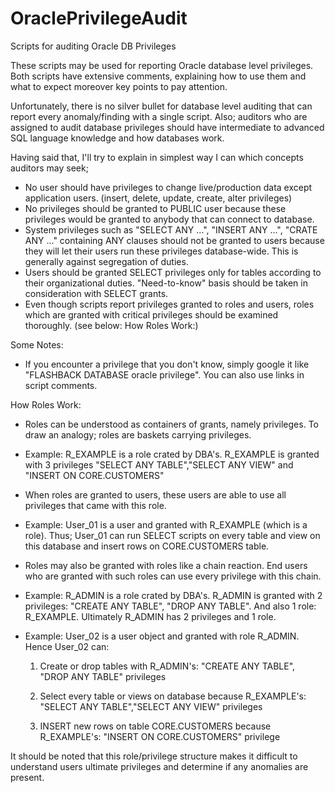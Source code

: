 # OraclePrivilegeAudit
Scripts for auditing Oracle DB Privileges

These scripts may be used for reporting Oracle database level privileges. 
Both scripts have extensive comments, explaining how to use them and what to expect moreover key points to pay attention.

Unfortunately, there is no silver bullet for database level auditing that can report every anomaly/finding with a single script. Also; auditors who are assigned to audit database privileges should have intermediate to advanced SQL language knowledge and how databases work. 

Having said that, I'll try to explain in simplest way I can which concepts auditors may seek;
+ No user should have privileges to change live/production data except application users. (insert, delete, update, create, alter privileges)
+ No privileges should be granted to PUBLIC user because these privileges would be granted to anybody that can connect to database.
+ System privileges such as "SELECT ANY ...", "INSERT ANY ...", "CRATE ANY ..." containing ANY clauses should not be granted to users because they will let their users run these privileges database-wide. This is generally against segregation of duties.
+ Users should be granted SELECT privileges only for tables according to their organizational duties. "Need-to-know" basis should be taken in consideration with SELECT grants.
+ Even though scripts report privileges granted to roles and users, roles which are granted with critical privileges should be examined thoroughly. (see below: How Roles Work:)

Some Notes:
- If you encounter a privilege that you don't know, simply google it like "FLASHBACK DATABASE oracle privilege". You can also use links in script comments.

How Roles Work:
+ Roles can be understood as containers of grants, namely privileges. To draw an analogy; roles are baskets carrying privileges. 
 + Example: R_EXAMPLE is a role crated by DBA's. R_EXAMPLE is granted with 3 privileges "SELECT ANY TABLE","SELECT ANY VIEW" and "INSERT ON CORE.CUSTOMERS"

+ When roles are granted to users, these users are able to use all privileges that came with this role.
 + Example: User_01 is a user and granted with R_EXAMPLE (which is a role). Thus; User_01 can run SELECT scripts on every table and view on this database and insert rows on CORE.CUSTOMERS table.
 
+ Roles may also be granted with roles like a chain reaction. End users who are granted with such roles can use every privilege with this chain.
 + Example: R_ADMIN is a role crated by DBA's. R_ADMIN is granted with 2 privileges: "CREATE ANY TABLE", "DROP ANY TABLE". And also 1 role: R_EXAMPLE. Ultimately R_ADMIN has 2 privileges and 1 role.
 + Example: User_02 is a user object and granted with role R_ADMIN. Hence User_02 can:
   
   1) Create or drop tables with R_ADMIN's: "CREATE ANY TABLE", "DROP ANY TABLE" privileges
   
   2) Select every table or views on database because R_EXAMPLE's: "SELECT ANY TABLE","SELECT ANY VIEW" privileges
   
   3) INSERT new rows on table CORE.CUSTOMERS because R_EXAMPLE's: "INSERT ON CORE.CUSTOMERS" privilege
   
It should be noted that this role/privilege structure makes it difficult to understand users ultimate privileges and determine if any anomalies are present.
